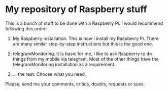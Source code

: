# My repository of Raspberry stuff

This is a bunch of stuff to be done with a Raspberry Pi. I would recommend following this order:
1. My Raspberry installation. This is how I install my Raspberry Pi. There are many similar step-by-step instructions but this is the good one.

2. telegramMonitoring. It is basic for me, I like to ask Raspberry to do things from my mobile via telegram. Most of the other things have the telegramMonitoring installation as a requirement.

3. ... the rest. Choose what you need.

Please, send me your comments, critics, doubts, requests or sues.
